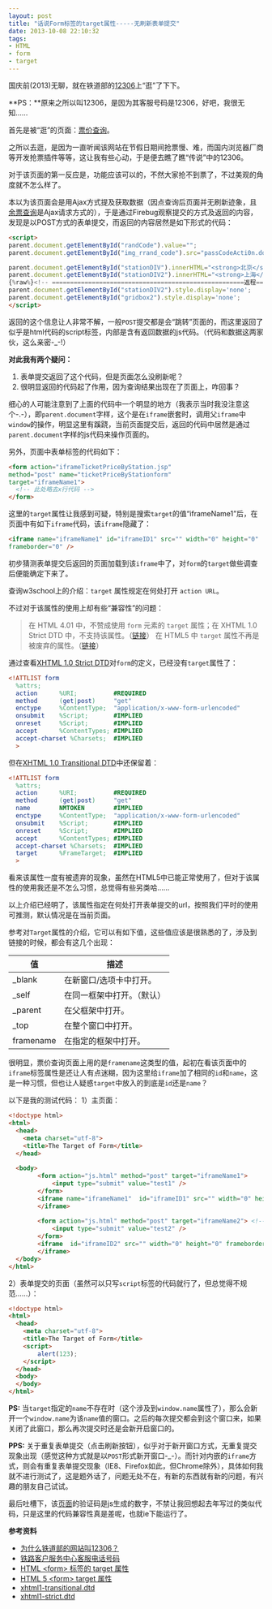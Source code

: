 ```yaml
---
layout: post
title: "话说Form标签的target属性-----无刷新表单提交"
date: 2013-10-08 22:10:32
tags: 
- HTML
- form
- target
---
```


国庆前(2013)无聊，就在铁道部的[12306]上“逛”了下下。

**PS：**原来之所以叫12306，是因为其客服号码是12306，好吧，我很无知……

<!--more-->

<p></p>

首先是被“逛”的页面：[票价查询]。

之所以去逛，是因为一直听闻该网站在节假日期间抢票慢、难，而国内浏览器厂商等开发抢票插件等等，这让我有些心动，于是便去瞧了瞧“传说”中的12306。

对于该页面的第一反应是，功能应该可以的，不然大家抢不到票了，不过美观的角度就不怎么样了。

本以为该页面会是用Ajax方式提及获取数据（因点查询后页面并无刷新迹象，且[余票查询]是Ajax请求方式的），于是通过Firebug观察提交的方式及返回的内容，发现是以POST方式的表单提交，而返回的内容居然是如下形式的代码：

```html
<script>
parent.document.getElementById("randCode").value="";
parent.document.getElementById("img_rrand_code").src="passCodeActi0n.do?rand=rrand"+'?'+Math.random();

parent.document.getElementById("stationDIV").innerHTML="<strong>北京</strong>→<strong>上海</strong>列车票价信息暂无";
parent.document.getElementById("stationDIV2").innerHTML="<strong>上海</strong>→<strong>北京</strong>列车票价信息暂无";
{%raw%}<!-- =====================================================返程========================================================== -->{%endraw%}
parent.document.getElementById("stationDIV2").style.display='none';
parent.document.getElementById("gridbox2").style.display='none';
</script>
```

返回的这个信息让人非常不解，一般`POST`提交都是会“跳转”页面的，而这里返回了似乎是html代码的script标签，内部是含有返回数据的js代码。（代码和数据这两家伙，这么亲密-_-!）
 
 **对此我有两个疑问：**
1) 表单提交返回了这个代码，但是页面怎么没刷新呢？
2) 很明显返回的代码起了作用，因为查询结果出现在了页面上，咋回事？

细心的人可能注意到了上面的代码中一个明显的地方（我表示当时我没注意这个-.-），即`parent.document`字样，这个是在`iframe`嵌套时，调用父`iframe`中`window`的操作，明显这里有蹊跷，当前页面提交后，返回的代码中居然是通过`parent.document`字样的js代码来操作页面的。

另外，页面中表单标签的代码如下：

```html
<form action="iframeTicketPriceByStation.jsp"
method="post" name="ticketPriceByStationform"
target="iframeName1">
  <!-- 此处略去x行代码 -->
</form>
```

这里的`target`属性让我感到可疑，特别是搜索`target`的值“iframeName1”后，在页面中有如下`iframe`代码，该`iframe`隐藏了：

```html
<iframe name="iframeName1" id="iframeID1" src="" width="0" height="0"
frameborder="0" />
```

初步猜测表单提交后返回的页面加载到该`iframe`中了，对`form`的`target`做些调查后便能确定下来了。


 查询w3school上的介绍：`target` 属性规定在何处打开 `action URL`。

 不过对于该属性的使用上却有些“兼容性”的问题：
>在 HTML 4.01 中，不赞成使用 `form` 元素的 `target` 属性；在 XHTML 1.0 Strict DTD 中，不支持该属性。（[链接][html4_target]）
>在 HTML5 中 `target` 属性不再是被废弃的属性。（[链接][html5_target]）

通过查看[XHTML 1.0 Strict DTD][xhtml_dtd_strict]对`form`的定义，已经没有`target`属性了：

```dtd
<!ATTLIST form
  %attrs;
  action      %URI;          #REQUIRED
  method      (get|post)     "get"
  enctype     %ContentType;  "application/x-www-form-urlencoded"
  onsubmit    %Script;       #IMPLIED
  onreset     %Script;       #IMPLIED
  accept      %ContentTypes; #IMPLIED
  accept-charset %Charsets;  #IMPLIED
  >
```

但在[XHTML 1.0 Transitional DTD][xhtml_dtd_transitional]中还保留着：

```dtd
<!ATTLIST form
  %attrs;
  action      %URI;          #REQUIRED
  method      (get|post)     "get"
  name        NMTOKEN        #IMPLIED
  enctype     %ContentType;  "application/x-www-form-urlencoded"
  onsubmit    %Script;       #IMPLIED
  onreset     %Script;       #IMPLIED
  accept      %ContentTypes; #IMPLIED
  accept-charset %Charsets;  #IMPLIED
  target      %FrameTarget;  #IMPLIED
  >
```

看来该属性一度有被遗弃的现象，虽然在HTML5中已能正常使用了，但对于该属性的使用我还是不怎么习惯，总觉得有些另类哈……

以上介绍已经明了，该属性指定在何处打开表单提交的url，按照我们平时的使用可推测，默认情况是在当前页面。

参考对`Target`属性的介绍，它可以有如下值，这些值应该是很熟悉的了，涉及到链接的时候，都会有这几个出现：

|值|描述|
|---|---|
|_blank|在新窗口/选项卡中打开。|
|_self|在同一框架中打开。（默认）|
|_parent|在父框架中打开。|
|_top|在整个窗口中打开。|
|framename|在指定的框架中打开。|

很明显，票价查询页面上用的是`framename`这类型的值，起初在看该页面中的`iframe`标签属性是还让人有点迷糊，因为这里给`iframe`加了相同的`id`和`name`，这是一种习惯，但也让人疑惑`target`中放入的到底是`id`还是`name`？

以下是我的测试代码：
1）主页面：

```html
<!doctype html>
<html>
  <head>
    <meta charset="utf-8">
    <title>The Target of Form</title>
  </head>
  
  <body>
        <form action="js.html" method="post" target="iframeName1">
            <input type="submit" value="test1" />
        </form>
        <iframe name="iframeName1"  id="iframeID1" src="" width="0" height="0" frameborder="0" >
        </iframe>
        
        <form action="js.html" method="post" target="iframeName2"> <!-- 指定name，如果不存在，这个name作为新开窗口的window.name  -->
            <input type="submit" value="test2" />
        </form>
        <iframe  id="iframeID2" src="" width="0" height="0" frameborder="0" >
        </iframe>
  </body>
</html>
```	

2）表单提交的页面（虽然可以只写`script`标签的代码就行了，但总觉得不规范……）：

```html
<!doctype html>
<html>
  <head>
    <meta charset="utf-8">
    <title>The Target of Form</title>
    <script>
        alert(123);
    </script>
  </head>
  <body>
  </body>
</html>
```

**PS:** 当`target`指定的`name`不存在时（这个涉及到`window.name`属性了），那么会新开一个`window.name`为该`name`值的窗口。之后的每次提交都会到这个窗口来，如果关闭了此窗口，那么再次提交时还是会新开启窗口的。

**PPS:** 关于重复表单提交（点击刷新按钮），似乎对于新开窗口方式，无重复提交现象出现（感觉这种方式就是以`POST`形式新开窗口-_-）。而针对内嵌的`iframe`方式，则会有重复表单提交现象（IE8、Firefox如此，但Chrome除外），具体如何我就不进行测试了，这是题外话了，问题无处不在，有新的东西就有新的问题，有兴趣的朋友自己试试。

最后吐槽下，该[页面][page_cccx]的验证码是js生成的数字，不禁让我回想起去年写过的类似代码，只是这里的代码兼容性真是差呢，也就ie下能运行了。


**参考资料**

* [为什么铁道部的网站叫12306？](http://zhidao.baidu.com/link?url=ER04KXHiSYmxCZ7ptQCbFYIDIpUFPlcG35xSVHxX-YchSYT4Mi7uU8jeeJsnhbg4ckm_W310ePpa-TC5y6G9Na)
* [铁路客户服务中心客服电话号码](http://www.12306.cn/mormhweb/tlkytst/)
* [HTML \<form\> 标签的 target 属性](http://www.w3school.com.cn/tags/att_form_target.asp)
* [HTML 5 \<form\> target 属性](http://www.w3school.com.cn/html5/att_form_target.asp)
* [xhtml1-transitional.dtd][xhtml_dtd_transitional]
* [xhtml1-strict.dtd][xhtml_dtd_strict]

[12306]:    http://www.12306.cn/
[票价查询]: http://dynamic.12306.cn/TrainQuery/ticketPriceByStation.jsp
[余票查询]: http://dynamic.12306.cn/otsquery/query/queryRemanentTicketAction.do?method=init
[html4_target]: http://www.w3school.com.cn/tags/att_form_target.asp
[html5_target]: http://www.w3school.com.cn/html5/att_form_target.asp
[xhtml_dtd_strict]: http://www.w3.org/TR/xhtml1/DTD/xhtml1-strict.dtd
[xhtml_dtd_transitional]: http://www.w3.org/TR/xhtml1/DTD/xhtml1-transitional.dtd
[page_cccx]: http://dynamic.12306.cn/map_zwdcx/CCCX.jsp
